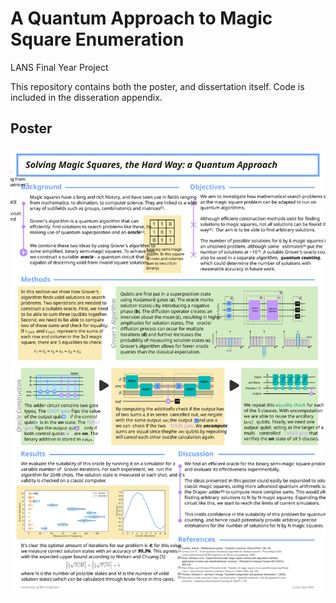 # A Quantum Approach to Magic Square Enumeration

LANS Final Year Project

This repository contains both the poster, and dissertation itself. Code is included in the disseration appendix.

Poster
---

![poster](https://github.com/lucasvanmol/quantum-squares/blob/127e723ba673f84f6ecd4784a399f4b956e632ed/poster.svg)
